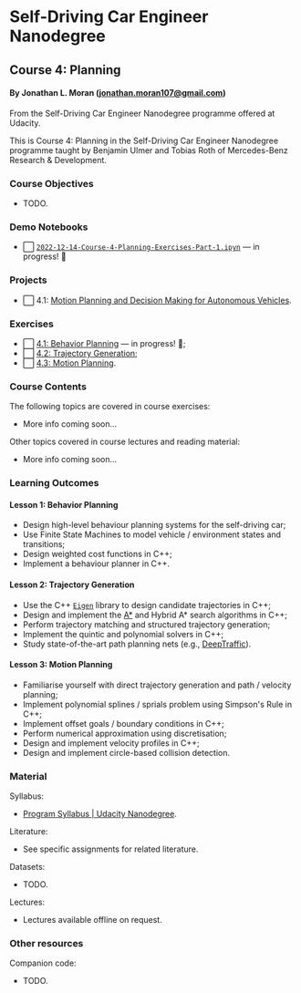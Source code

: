 # Self-Driving Car Engineer Nanodegree
## Course 4: Planning
#### By Jonathan L. Moran (jonathan.moran107@gmail.com)
From the Self-Driving Car Engineer Nanodegree programme offered at Udacity.

This is Course 4: Planning in the Self-Driving Car Engineer Nanodegree programme taught by Benjamin Ulmer and Tobias Roth of Mercedes-Benz Research & Development.


### Course Objectives
* TODO.


### Demo Notebooks
* ⬜️ [`2022-12-14-Course-4-Planning-Exercises-Part-1.ipyn`](https://github.com/jonathanloganmoran/ND0013-Self-Driving-Car-Engineer/blob/4.1/4-Planning/Exercises/2022-12-14-Course-4-Planning-Exercises-Part-1.ipynb) — in progress! 🎉


### Projects
* ⬜️ 4.1: [Motion Planning and Decision Making for Autonomous Vehicles]().


### Exercises
* ⬜️ [4.1: Behavior Planning](https://github.com/jonathanloganmoran/ND0013-Self-Driving-Car-Engineer/tree/4.1/4-Planning/Exercises/4-1-Behavior-Planning) — in progress! 🎉;
* ⬜️ [4.2: Trajectory Generation]();
* ⬜️ [4.3: Motion Planning]().


### Course Contents
The following topics are covered in course exercises:
* More info coming soon...

Other topics covered in course lectures and reading material:
* More info coming soon...


### Learning Outcomes
#### Lesson 1: Behavior Planning
* Design high-level behaviour planning systems for the self-driving car;
* Use Finite State Machines to model vehicle / environment states and transitions;
* Design weighted cost functions in C++;
* Implement a behaviour planner in C++.

#### Lesson 2: Trajectory Generation
* Use the C++ [`Eigen`]() library to design candidate trajectories in C++;
* Design and implement the [A*](https://en.wikipedia.org/wiki/A*_search_algorithm) and Hybrid A* search algorithms in C++;
* Perform trajectory matching and structured trajectory generation;
* Implement the quintic and polynomial solvers in C++;
* Study state-of-the-art path planning nets (e.g., [DeepTraffic](https://arxiv.org/abs/1801.02805)).


#### Lesson 3: Motion Planning
* Familiarise yourself with direct trajectory generation and path / velocity planning;
* Implement polynomial splines / sprials problem using Simpson's Rule in C++;
* Implement offset goals / boundary conditions in C++;
* Perform numerical approximation using discretisation;
* Design and implement velocity profiles in C++;
* Design and implement circle-based collision detection.


### Material
Syllabus:
* [Program Syllabus | Udacity Nanodegree](https://d20vrrgs8k4bvw.cloudfront.net/documents/en-US/Self-Driving+Car+Engineer+Nanodegree+Syllabus+nd0013+.pdf).

Literature:
* See specific assignments for related literature.

Datasets:
* TODO.

Lectures:
* Lectures available offline on request.

### Other resources
Companion code:
* TODO.
